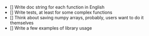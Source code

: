 - [] Write doc string for each function in English
- [] Write tests, at least for some complex functions
- [] Think about saving numpy arrays, probably, users want to do it themselves
- [] Write a few examples of library usage